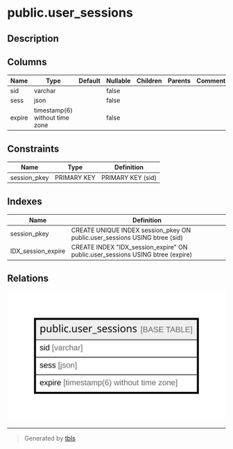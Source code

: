 # public.user_sessions

## Description

## Columns

| Name   | Type                           | Default | Nullable | Children | Parents | Comment |
| ------ | ------------------------------ | ------- | -------- | -------- | ------- | ------- |
| sid    | varchar                        |         | false    |          |         |         |
| sess   | json                           |         | false    |          |         |         |
| expire | timestamp(6) without time zone |         | false    |          |         |         |

## Constraints

| Name         | Type        | Definition        |
| ------------ | ----------- | ----------------- |
| session_pkey | PRIMARY KEY | PRIMARY KEY (sid) |

## Indexes

| Name               | Definition                                                                     |
| ------------------ | ------------------------------------------------------------------------------ |
| session_pkey       | CREATE UNIQUE INDEX session_pkey ON public.user_sessions USING btree (sid)     |
| IDX_session_expire | CREATE INDEX "IDX_session_expire" ON public.user_sessions USING btree (expire) |

## Relations

![er](public.user_sessions.svg)

---

> Generated by [tbls](https://github.com/k1LoW/tbls)
